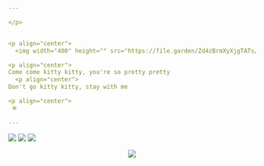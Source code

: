 ```yaml
---

</p>


<p align="center">
  <img width="400" height="" src="https://file.garden/Zd4zBrmXyXjgTATs/12%20Sem%20T%C3%ADtulo_20250526170646.png">

<p align="center">
Come come kitty kitty, you're so pretty pretty
  <p align="center">
Don't go kitty kitty, stay with me

<p align="center">
 𖤐  

---
```



  [![](https://files.catbox.moe/7vnhjy.png)](https://astral.atabook.org/) [![](https://files.catbox.moe/2kbhsq.png)](https://factserror.straw.page/) [![](https://files.catbox.moe/yf46q0.png)](https://sntry.cc/tomfoolery)


<p align="center">
  <img width="" height="" src="https://files.catbox.moe/cvq9j1.gif">







  


